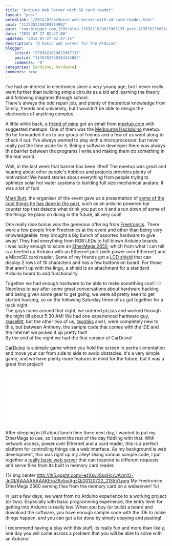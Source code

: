 ```yaml
---
title: "Arduino Web Server with SD card reader"
layout: "post"
permalink: "/2012/07/arduino-web-server-with-sd-card-reader.html"
uuid: "1135352350284314882"
guid: "tag:blogger.com,1999:blog-2763821829623367137.post-1135352350284314882"
date: "2012-07-27 02:47:00"
updated: "2012-07-27 02:47:15"
description: "A basic web server for the Arduino"
blogger:
    siteid: "2763821829623367137"
    postid: "1135352350284314882"
    comments: "0"
categories: [arduino, hardware]
comments: true
---
```


I've had an interest in electronics since a very young age, but I never really went further than building simple circuits as a kid and learning the theory and following diagrams through school.  
There's always the odd repair job, and plenty of theoretical knowledge from family, friends and university, but I wouldn't be able to design the electronics of anything complex.

A little while back, a [friend of mine](http://michael.chandler.id.au/) got an email from [meetup.com](http://meetup.com/) with suggested meetups. One of them was the [Melbourne Hackduino](http://www.meetup.com/Hackduino-Electronics-Meetup-Group) meetup.  
So he forwarded it on to our group of friends and a few of us went along to check it out. I've always wanted to play with a microprocessor, but never really put the time aside for it. Being a software developer there was always this barrier between the programs I write and making them do something in the real world.

Well, in the last week that barrier has been lifted! The meetup was great and hearing about other people's hobbies and projects provides plenty of motivation! We heard stories about everything from people trying to optimize solar hot water systems to building full size mechanical avatars. It was a lot of fun!

[Mark Butt](http://au.linkedin.com/pub/mark-butt/28/507/539), the organiser of the event gave us a presentation of [some of the cool things he has done in the past](http://www.springrocket.com.au/portfolio/), such as an arduino powered bar counter top that detects what drink you put on it and a run down of some of the things he plans on doing in the future, all very cool!

One really nice bonus was the generous offering from [Freetronics](http://www.freetronics.com/). There were a few people from Freetronics at the event and other than being very knowledgeable, they brought a big bunch of assorted hardware to give away! They had everything from RGB LEDs to full blown Arduino boards.  
I was lucky enough to score an [EtherMega 2650](http://www.freetronics.com/products/ethermega-arduino-mega-2560-compatible-with-onboard-ethernet#.UA3bC3AwyGo), which from what I can tell is a beefed up Arduino with an Ethernet port (with power over Ethernet) and a MicroSD card reader. Some of my friends got a [LCD shield](http://www.freetronics.com/products/lcd-keypad-shield#.UA4RrXAwyGp) that can display 2 rows of 16 characters and has a few buttons on board. For those that aren't up with the lingo, a shield is an attachment for a standard Arduino board to add functionality.

Together we had enough hardware to be able to make something cool! :-)  
Needless to say after some great conversations about hardware hacking and being given some gear to get going, we were all pretty keen to get started hacking, so on the following Saturday three of us got together for a hack night.  
The guys came around that night, we ordered pizzas and worked through the night till about 5:30 AM!   We had one experienced hardware guy, [@asellitt](https://twitter.com/asellitt), but the other two of us, [@optiks](https://twitter.com/optiks) and I, were completely new to this, but between Anthony, the sample code that comes with the IDE and the Internet we picked it up pretty fast!  
By the end of the night we had the first version of CarDuino!

[CarDuino](https://github.com/HACD/CarDuino) is a simple game where you hold the screen in portrait orientation and move your car from side to side to avoid obstacles.  It's a very simple game, and we have plenty more features in mind for the future, but it was a great first project!

<iframe width="300" height="169" src="//www.youtube.com/embed/JzRWstCstas" frameborder="0" allowfullscreen></iframe>

After sleeping in till about lunch time there next day, I wanted to put my EtherMega to use, so I spent the rest of the day fiddling with that.   With network access, power over Ethernet and a card reader, this is a perfect platform for controlling things via a web interface. As my background is web development, this was right up my alley!   Using various sample code, I put together a [really basic web server](https://github.com/stevenocchipinti/ArduinoWebServer) that can respond to different requests and serve files from its built in memory card reader.

{% img center http://lh5.ggpht.com/-ezXsvJSsgHc/UAvmjO-JnGI/AAAAAAAAAKE/oZ6v5viAgzQ/20120722_213551.png My Freetronics EtherMega 2560 serving files from the memory card on a webserver! %}

In just a few days, we went from no Arduino experience to a working project (or two). Especially with basic programming experience, the entry level for getting into Arduino is really low. When you buy (or build) a board and download the software, you have enough sample code with the IDE to make things happen, and you can get a lot done by simply copying and pasting!

I recommend having a play with this stuff, its really fun and more than likely, one day you will come across a problem that you will be able to solve with an Arduino!
